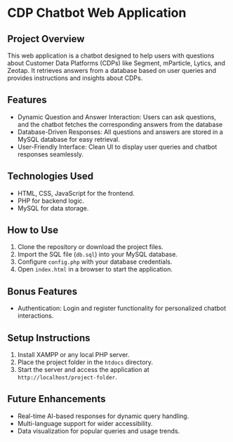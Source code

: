 # CDP Chatbot Web Application

## Project Overview
This web application is a chatbot designed to help users with questions about Customer Data Platforms (CDPs) like Segment, mParticle, Lytics, and Zeotap. It retrieves answers from a database based on user 
  queries and provides instructions and insights about CDPs.

## Features
-  Dynamic Question and Answer Interaction:
   Users can ask questions, and the chatbot fetches the corresponding answers from the database
- Database-Driven Responses:
   All questions and answers are stored in a MySQL database for easy retrieval.
- User-Friendly Interface:
   Clean UI to display user queries and chatbot responses seamlessly.

## Technologies Used
- HTML, CSS, JavaScript for the frontend.
- PHP for backend logic.
- MySQL for data storage.

## How to Use
1. Clone the repository or download the project files.
2. Import the SQL file (`db.sql`) into your MySQL database.
3. Configure `config.php` with your database credentials.
4. Open `index.html` in a browser to start the application.

## Bonus Features
- Authentication:
  Login and register functionality for personalized chatbot interactions.

## Setup Instructions
1. Install XAMPP or any local PHP server.
2. Place the project folder in the `htdocs` directory.
3. Start the server and access the application at `http://localhost/project-folder`.

## Future Enhancements
- Real-time AI-based responses for dynamic query handling.
- Multi-language support for wider accessibility.
- Data visualization for popular queries and usage trends.





























